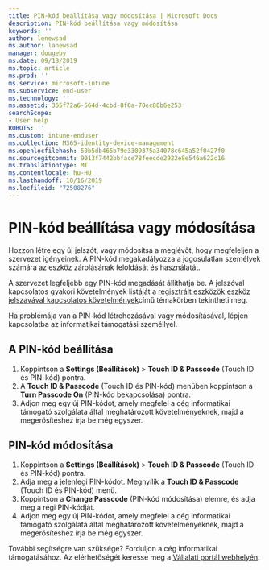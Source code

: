 ```yaml
---
title: PIN-kód beállítása vagy módosítása | Microsoft Docs
description: PIN-kód beállítása vagy módosítása
keywords: ''
author: lenewsad
ms.author: lanewsad
manager: dougeby
ms.date: 09/18/2019
ms.topic: article
ms.prod: ''
ms.service: microsoft-intune
ms.subservice: end-user
ms.technology: ''
ms.assetid: 365f72a6-564d-4cbd-8f0a-70ec80b6e253
searchScope:
- User help
ROBOTS: ''
ms.custom: intune-enduser
ms.collection: M365-identity-device-management
ms.openlocfilehash: 50b5db465b79e3309375a34078c645a52f0427f0
ms.sourcegitcommit: 9013f7442bbface78feecde2922e8e546a622c16
ms.translationtype: MT
ms.contentlocale: hu-HU
ms.lasthandoff: 10/16/2019
ms.locfileid: "72508276"
---
```

# <a name="set-or-change-your-passcode"></a>PIN-kód beállítása vagy módosítása

Hozzon létre egy új jelszót, vagy módosítsa a meglévőt, hogy megfeleljen a szervezet igényeinek. A PIN-kód megakadályozza a jogosulatlan személyek számára az eszköz zárolásának feloldását és használatát. 

A szervezet legfeljebb egy PIN-kód megadását állíthatja be. A jelszóval kapcsolatos gyakori követelmények listáját a [regisztrált eszközök eszköz jelszavával kapcsolatos követelmények](password-does-not-meet-it-administrator-requirements.md)című témakörben tekintheti meg.  

Ha problémája van a PIN-kód létrehozásával vagy módosításával, lépjen kapcsolatba az informatikai támogatási személlyel.  


## <a name="set-your-passcode"></a>A PIN-kód beállítása

1. Koppintson a **Settings (Beállítások)**  > **Touch ID & Passcode** (Touch ID és PIN-kód) pontra.
2. A **Touch ID & Passcode** (Touch ID és PIN-kód) menüben koppintson a **Turn Passcode On** (PIN-kód bekapcsolása) pontra.
3. Adjon meg egy új PIN-kódot, amely megfelel a cég informatikai támogató szolgálata által meghatározott követelményeknek, majd a megerősítéshez írja be még egyszer.

## <a name="change-your-passcode"></a>PIN-kód módosítása

1. Koppintson a **Settings (Beállítások)**  > **Touch ID & Passcode** (Touch ID és PIN-kód) pontra.
2. Adja meg a jelenlegi PIN-kódot. Megnyílik a **Touch ID & Passcode** (Touch ID és PIN-kód) menü.
2. Koppintson a **Change Passcode** (PIN-kód módosítása) elemre, és adja meg a régi PIN-kódját.
3. Adjon meg egy új PIN-kódot, amely megfelel a cég informatikai támogató szolgálata által meghatározott követelményeknek, majd a megerősítéshez írja be még egyszer.

További segítségre van szüksége? Forduljon a cég informatikai támogatásához. Az elérhetőségét keresse meg a [Vállalati portál webhelyén](https://go.microsoft.com/fwlink/?linkid=2010980).
